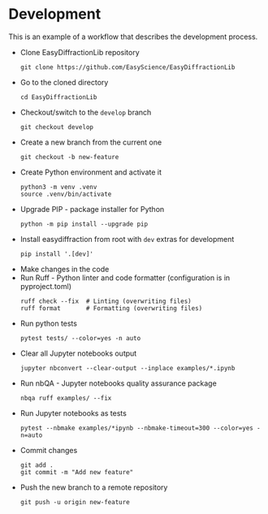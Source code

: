 # Development

This is an example of a workflow that describes the development process.

* Clone EasyDiffractionLib repository
  ```console
  git clone https://github.com/EasyScience/EasyDiffractionLib
  ```
* Go to the cloned directory
  ```console
  cd EasyDiffractionLib
  ```
* Checkout/switch to the `develop` branch
  ```console
  git checkout develop
  ```
* Create a new branch from the current one
  ```console
  git checkout -b new-feature
  ```
* Create Python environment and activate it
  ```console
  python3 -m venv .venv
  source .venv/bin/activate
  ```  
* Upgrade PIP - package installer for Python
  ```console
  python -m pip install --upgrade pip
  ```
* Install easydiffraction from root with `dev` extras for development
  ```console
  pip install '.[dev]'
  ```
* Make changes in the code
* Run Ruff - Python linter and code formatter (configuration is in pyproject.toml)
  ```console
  ruff check --fix  # Linting (overwriting files)
  ruff format       # Formatting (overwriting files)
  ```
* Run python tests
  ```console
  pytest tests/ --color=yes -n auto
  ```
* Clear all Jupyter notebooks output
  ```console
  jupyter nbconvert --clear-output --inplace examples/*.ipynb
  ```
* Run nbQA - Jupyter notebooks quality assurance package
  ```console
  nbqa ruff examples/ --fix
  ```  
* Run Jupyter notebooks as tests
  ```console
  pytest --nbmake examples/*ipynb --nbmake-timeout=300 --color=yes -n=auto
  ```
* Commit changes
  ```console
  git add .
  git commit -m "Add new feature"
  ```
* Push the new branch to a remote repository
  ```console
  git push -u origin new-feature
  ```
